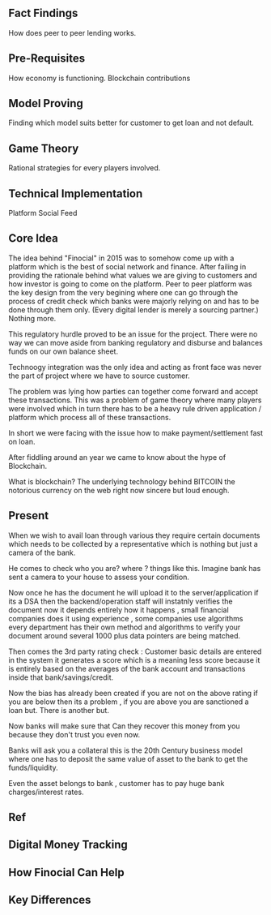 ## Fact Findings 

How does peer to peer lending works.

## Pre-Requisites 

How economy is functioning.
Blockchain contributions 

## Model Proving 

Finding which model suits better for customer to get loan and not default.

## Game Theory 

Rational strategies for every players involved.

## Technical Implementation 

Platform 
Social Feed

## Core Idea

The idea behind "Finocial" in 2015 was to somehow come up with a platform which is the best of social network and finance.
After failing in providing the rationale behind what values we are giving to customers and how investor is going to come on the platform.
Peer to peer platform was the key design from the very begining where one can go through the process of credit check which banks
were majorly relying on and has to be done through them only. (Every digital lender is merely a sourcing partner.) Nothing more. 

This regulatory hurdle proved to be an issue for the project. There were no way we can move aside from banking regulatory and disburse 
and balances funds on our own balance sheet. 

Technoogy integration was the only idea and acting as front face was never the part of project where we have to source customer.

The problem was lying how parties can together come forward and accept these transactions. This was a problem of game theory where many 
players were involved which in turn there has to be a heavy rule driven application / platform which process all of these transactions.

In short we were facing with the issue how to make payment/settlement fast on loan.

After fiddling around an year we came to know about the hype of Blockchain.

What is blockchain?
The underlying technology behind BITCOIN the notorious currency on the web right now sincere but loud enough.

## Present 

When we wish to avail loan through various they require certain documents which needs to be collected by a representative 
which is nothing but just a camera of the bank.

He comes to check who you are? where ? things like this. Imagine bank has sent a camera to your house to assess your condition.

Now once he has the document he will upload it to the server/application if its a DSA then the backend/operation staff will instatnly 
verifies the document now it depends entirely how it happens , small financial companies does it using experience , some companies use algorithms
every department has their own method and algorithms to verify your document around several 1000 plus data pointers are being matched.

Then comes the 3rd party rating check : Customer basic details are entered in the system it generates a score which is a meaning less score
because it is entirely based on the averages of the bank account and transactions inside that bank/savings/credit.

Now the bias has already been created if you are not on the above rating if you are below then its a problem , if you are above you are 
sanctioned a loan but. There is another but.

Now banks will make sure that Can they recover this money from you because they don't trust you even now. 

Banks will ask you a collateral this is the 20th Century business model where one has to deposit the same value of asset to the bank 
to get the funds/liquidity.

Even the asset belongs to bank , customer has to pay huge bank charges/interest rates.

## Ref

## Digital Money Tracking

## How Finocial Can Help

## Key Differences



